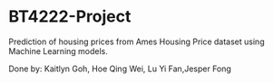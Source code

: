 # BT4222-Project

Prediction of housing prices from Ames Housing Price dataset using Machine Learning models.

Done by: Kaitlyn Goh, Hoe Qing Wei, Lu Yi Fan,Jesper Fong
